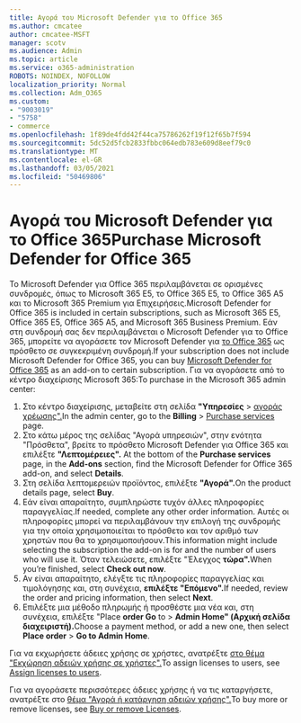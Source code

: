 ```yaml
---
title: Αγορά του Microsoft Defender για το Office 365
ms.author: cmcatee
author: cmcatee-MSFT
manager: scotv
ms.audience: Admin
ms.topic: article
ms.service: o365-administration
ROBOTS: NOINDEX, NOFOLLOW
localization_priority: Normal
ms.collection: Adm_O365
ms.custom:
- "9003019"
- "5758"
- commerce
ms.openlocfilehash: 1f89de4fdd42f44ca75786262f19f12f65b7f594
ms.sourcegitcommit: 5dc52d5fcb2833fbbc064edb783e609d8eef79c0
ms.translationtype: MT
ms.contentlocale: el-GR
ms.lasthandoff: 03/05/2021
ms.locfileid: "50469806"
---
```

# <a name="purchase-microsoft-defender-for-office-365"></a><span data-ttu-id="33051-102">Αγορά του Microsoft Defender για το Office 365</span><span class="sxs-lookup"><span data-stu-id="33051-102">Purchase Microsoft Defender for Office 365</span></span>

<span data-ttu-id="33051-103">Το Microsoft Defender για Office 365 περιλαμβάνεται σε ορισμένες συνδρομές, όπως το Microsoft 365 E5, το Office 365 E5, το Office 365 A5 και το Microsoft 365 Premium για Επιχειρήσεις.</span><span class="sxs-lookup"><span data-stu-id="33051-103">Microsoft Defender for Office 365 is included in certain subscriptions, such as Microsoft 365 E5, Office 365 E5, Office 365 A5, and Microsoft 365 Business Premium.</span></span> <span data-ttu-id="33051-104">Εάν στη συνδρομή σας δεν περιλαμβάνεται ο Microsoft Defender για το Office 365, μπορείτε να αγοράσετε τον Microsoft Defender για [το Office 365](https:/www.microsoft.com/microsoft-365/exchange/advance-threat-protection?market=um#office-ProductsCompare-785zwzq) ως πρόσθετο σε συγκεκριμένη συνδρομή.</span><span class="sxs-lookup"><span data-stu-id="33051-104">If your subscription does not include Microsoft Defender for Office 365, you can buy [Microsoft Defender for Office 365](https:/www.microsoft.com/microsoft-365/exchange/advance-threat-protection?market=um#office-ProductsCompare-785zwzq) as an add-on to certain subscription.</span></span> <span data-ttu-id="33051-105">Για να αγοράσετε από το κέντρο διαχείρισης Microsoft 365:</span><span class="sxs-lookup"><span data-stu-id="33051-105">To purchase in the Microsoft 365 admin center:</span></span>

1. <span data-ttu-id="33051-106">Στο κέντρο διαχείρισης, μεταβείτε στη σελίδα **"Υπηρεσίες**  >  [αγοράς χρέωσης".](https://go.microsoft.com/fwlink/p/?linkid=868433)</span><span class="sxs-lookup"><span data-stu-id="33051-106">In the admin center, go to the **Billing** > [Purchase services](https://go.microsoft.com/fwlink/p/?linkid=868433) page.</span></span>
2. <span data-ttu-id="33051-107">Στο κάτω μέρος  της σελίδας "Αγορά υπηρεσιών", στην ενότητα "Πρόσθετα", βρείτε το πρόσθετο Microsoft Defender για Office 365 και επιλέξτε **"Λεπτομέρειες".** </span><span class="sxs-lookup"><span data-stu-id="33051-107">At the bottom of the **Purchase services** page, in the **Add-ons** section, find the Microsoft Defender for Office 365 add-on, and select **Details**.</span></span>
3. <span data-ttu-id="33051-108">Στη σελίδα λεπτομερειών προϊόντος, επιλέξτε **"Αγορά".**</span><span class="sxs-lookup"><span data-stu-id="33051-108">On the product details page, select **Buy**.</span></span>
4. <span data-ttu-id="33051-109">Εάν είναι απαραίτητο, συμπληρώστε τυχόν άλλες πληροφορίες παραγγελίας.</span><span class="sxs-lookup"><span data-stu-id="33051-109">If needed, complete any other order information.</span></span> <span data-ttu-id="33051-110">Αυτές οι πληροφορίες μπορεί να περιλαμβάνουν την επιλογή της συνδρομής για την οποία χρησιμοποιείται το πρόσθετο και τον αριθμό των χρηστών που θα το χρησιμοποιήσουν.</span><span class="sxs-lookup"><span data-stu-id="33051-110">This information might include selecting the subscription the add-on is for and the number of users who will use it.</span></span> <span data-ttu-id="33051-111">Όταν τελειώσετε, επιλέξτε "Έλεγχος **τώρα".**</span><span class="sxs-lookup"><span data-stu-id="33051-111">When you’re finished, select **Check out now**.</span></span>
5. <span data-ttu-id="33051-112">Αν είναι απαραίτητο, ελέγξτε τις πληροφορίες παραγγελίας και τιμολόγησης και, στη συνέχεια, **επιλέξτε "Επόμενο".**</span><span class="sxs-lookup"><span data-stu-id="33051-112">If needed, review the order and pricing information, then select **Next**.</span></span>
6. <span data-ttu-id="33051-113">Επιλέξτε μια μέθοδο πληρωμής ή προσθέστε μια νέα και, στη συνέχεια, επιλέξτε "Place **order Go** to  >  **Admin Home" (Αρχική σελίδα διαχειριστή).**</span><span class="sxs-lookup"><span data-stu-id="33051-113">Choose a payment method, or add a new one, then select **Place order** > **Go to Admin Home**.</span></span>

<span data-ttu-id="33051-114">Για να εκχωρήσετε άδειες χρήσης σε χρήστες, ανατρέξτε [στο θέμα "Εκχώρηση αδειών χρήσης σε χρήστες".](https://docs.microsoft.com/microsoft-365/admin/manage/assign-licenses-to-users?view=o365-worldwide)</span><span class="sxs-lookup"><span data-stu-id="33051-114">To assign licenses to users, see [Assign licenses to users](https://docs.microsoft.com/microsoft-365/admin/manage/assign-licenses-to-users?view=o365-worldwide).</span></span>

<span data-ttu-id="33051-115">Για να αγοράσετε περισσότερες άδειες χρήσης ή να τις καταργήσετε, ανατρέξτε στο [θέμα "Αγορά ή κατάργηση αδειών χρήσης".](https://docs.microsoft.com/microsoft-365/commerce/licenses/buy-licenses#buy-or-remove-licenses-for-your-business-subscription)</span><span class="sxs-lookup"><span data-stu-id="33051-115">To buy more or remove licenses, see [Buy or remove Licenses](https://docs.microsoft.com/microsoft-365/commerce/licenses/buy-licenses#buy-or-remove-licenses-for-your-business-subscription).</span></span>